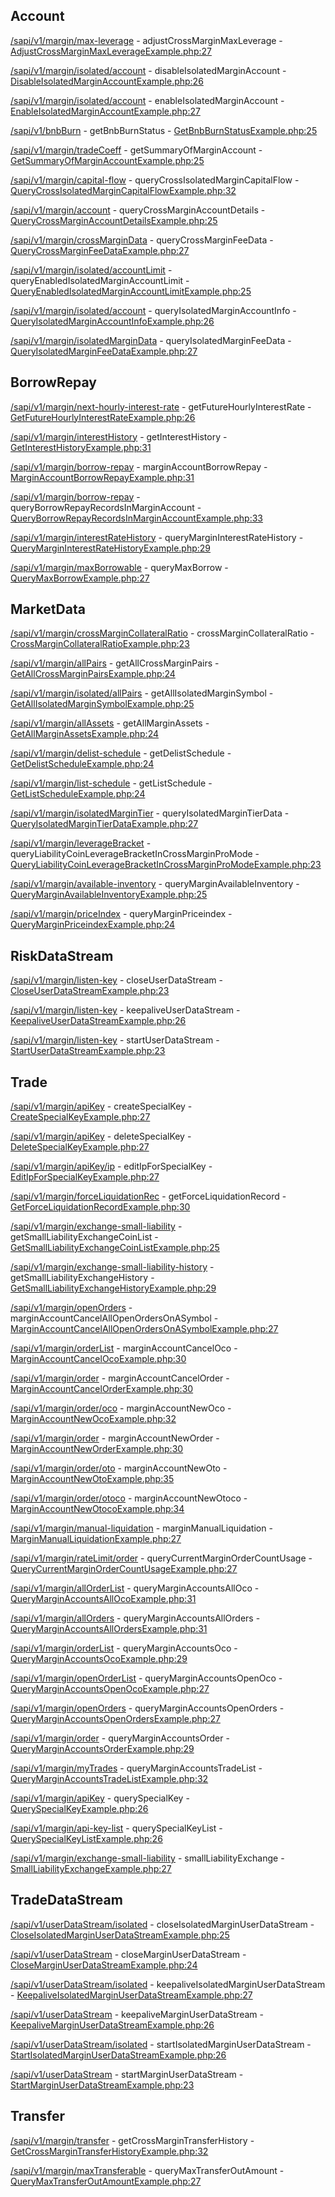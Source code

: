 ## Account

[/sapi/v1/margin/max-leverage](https://developers.binance.com/docs/margin_trading/account/Adjust-cross-margin-max-leverage) - adjustCrossMarginMaxLeverage - [AdjustCrossMarginMaxLeverageExample.php:27](/examples/margin-trading/account/AdjustCrossMarginMaxLeverageExample.php#L27)

[/sapi/v1/margin/isolated/account](https://developers.binance.com/docs/margin_trading/account/Disable-Isolated-Margin-Account) - disableIsolatedMarginAccount - [DisableIsolatedMarginAccountExample.php:26](/examples/margin-trading/account/DisableIsolatedMarginAccountExample.php#L26)

[/sapi/v1/margin/isolated/account](https://developers.binance.com/docs/margin_trading/account/Enable-Isolated-Margin-Account) - enableIsolatedMarginAccount - [EnableIsolatedMarginAccountExample.php:27](/examples/margin-trading/account/EnableIsolatedMarginAccountExample.php#L27)

[/sapi/v1/bnbBurn](https://developers.binance.com/docs/margin_trading/account/Get-BNB-Burn-Status) - getBnbBurnStatus - [GetBnbBurnStatusExample.php:25](/examples/margin-trading/account/GetBnbBurnStatusExample.php#L25)

[/sapi/v1/margin/tradeCoeff](https://developers.binance.com/docs/margin_trading/account/Get-Summary-of-Margin-account) - getSummaryOfMarginAccount - [GetSummaryOfMarginAccountExample.php:25](/examples/margin-trading/account/GetSummaryOfMarginAccountExample.php#L25)

[/sapi/v1/margin/capital-flow](https://developers.binance.com/docs/margin_trading/account/Query-Cross-Isolated-Margin-Capital-Flow) - queryCrossIsolatedMarginCapitalFlow - [QueryCrossIsolatedMarginCapitalFlowExample.php:32](/examples/margin-trading/account/QueryCrossIsolatedMarginCapitalFlowExample.php#L32)

[/sapi/v1/margin/account](https://developers.binance.com/docs/margin_trading/account/Query-Cross-Margin-Account-Details) - queryCrossMarginAccountDetails - [QueryCrossMarginAccountDetailsExample.php:25](/examples/margin-trading/account/QueryCrossMarginAccountDetailsExample.php#L25)

[/sapi/v1/margin/crossMarginData](https://developers.binance.com/docs/margin_trading/account/Query-Cross-Margin-Fee-Data) - queryCrossMarginFeeData - [QueryCrossMarginFeeDataExample.php:27](/examples/margin-trading/account/QueryCrossMarginFeeDataExample.php#L27)

[/sapi/v1/margin/isolated/accountLimit](https://developers.binance.com/docs/margin_trading/account/Query-Enabled-Isolated-Margin-Account-Limit) - queryEnabledIsolatedMarginAccountLimit - [QueryEnabledIsolatedMarginAccountLimitExample.php:25](/examples/margin-trading/account/QueryEnabledIsolatedMarginAccountLimitExample.php#L25)

[/sapi/v1/margin/isolated/account](https://developers.binance.com/docs/margin_trading/account/Query-Isolated-Margin-Account-Info) - queryIsolatedMarginAccountInfo - [QueryIsolatedMarginAccountInfoExample.php:26](/examples/margin-trading/account/QueryIsolatedMarginAccountInfoExample.php#L26)

[/sapi/v1/margin/isolatedMarginData](https://developers.binance.com/docs/margin_trading/account/Query-Isolated-Margin-Fee-Data) - queryIsolatedMarginFeeData - [QueryIsolatedMarginFeeDataExample.php:27](/examples/margin-trading/account/QueryIsolatedMarginFeeDataExample.php#L27)

## BorrowRepay

[/sapi/v1/margin/next-hourly-interest-rate](https://developers.binance.com/docs/margin_trading/borrow-and-repay/Get-a-future-hourly-interest-rate) - getFutureHourlyInterestRate - [GetFutureHourlyInterestRateExample.php:26](/examples/margin-trading/borrowrepay/GetFutureHourlyInterestRateExample.php#L26)

[/sapi/v1/margin/interestHistory](https://developers.binance.com/docs/margin_trading/borrow-and-repay/Get-Interest-History) - getInterestHistory - [GetInterestHistoryExample.php:31](/examples/margin-trading/borrowrepay/GetInterestHistoryExample.php#L31)

[/sapi/v1/margin/borrow-repay](https://developers.binance.com/docs/margin_trading/borrow-and-repay/Margin-account-borrow-repay) - marginAccountBorrowRepay - [MarginAccountBorrowRepayExample.php:31](/examples/margin-trading/borrowrepay/MarginAccountBorrowRepayExample.php#L31)

[/sapi/v1/margin/borrow-repay](https://developers.binance.com/docs/margin_trading/borrow-and-repay/Query-Borrow-Repay) - queryBorrowRepayRecordsInMarginAccount - [QueryBorrowRepayRecordsInMarginAccountExample.php:33](/examples/margin-trading/borrowrepay/QueryBorrowRepayRecordsInMarginAccountExample.php#L33)

[/sapi/v1/margin/interestRateHistory](https://developers.binance.com/docs/margin_trading/borrow-and-repay/Query-Margin-Interest-Rate-History) - queryMarginInterestRateHistory - [QueryMarginInterestRateHistoryExample.php:29](/examples/margin-trading/borrowrepay/QueryMarginInterestRateHistoryExample.php#L29)

[/sapi/v1/margin/maxBorrowable](https://developers.binance.com/docs/margin_trading/borrow-and-repay/Query-Max-Borrow) - queryMaxBorrow - [QueryMaxBorrowExample.php:27](/examples/margin-trading/borrowrepay/QueryMaxBorrowExample.php#L27)

## MarketData

[/sapi/v1/margin/crossMarginCollateralRatio](https://developers.binance.com/docs/margin_trading/market-data/Cross-margin-collateral-ratio) - crossMarginCollateralRatio - [CrossMarginCollateralRatioExample.php:23](/examples/margin-trading/marketdata/CrossMarginCollateralRatioExample.php#L23)

[/sapi/v1/margin/allPairs](https://developers.binance.com/docs/margin_trading/market-data/Get-All-Cross-Margin-Pairs) - getAllCrossMarginPairs - [GetAllCrossMarginPairsExample.php:24](/examples/margin-trading/marketdata/GetAllCrossMarginPairsExample.php#L24)

[/sapi/v1/margin/isolated/allPairs](https://developers.binance.com/docs/margin_trading/market-data/Get-All-Isolated-Margin-Symbol) - getAllIsolatedMarginSymbol - [GetAllIsolatedMarginSymbolExample.php:25](/examples/margin-trading/marketdata/GetAllIsolatedMarginSymbolExample.php#L25)

[/sapi/v1/margin/allAssets](https://developers.binance.com/docs/margin_trading/market-data/Get-All-Margin-Assets) - getAllMarginAssets - [GetAllMarginAssetsExample.php:24](/examples/margin-trading/marketdata/GetAllMarginAssetsExample.php#L24)

[/sapi/v1/margin/delist-schedule](https://developers.binance.com/docs/margin_trading/market-data/Get-Delist-Schedule) - getDelistSchedule - [GetDelistScheduleExample.php:24](/examples/margin-trading/marketdata/GetDelistScheduleExample.php#L24)

[/sapi/v1/margin/list-schedule](https://developers.binance.com/docs/margin_trading/market-data/Get-list-Schedule) - getListSchedule - [GetListScheduleExample.php:24](/examples/margin-trading/marketdata/GetListScheduleExample.php#L24)

[/sapi/v1/margin/isolatedMarginTier](https://developers.binance.com/docs/margin_trading/market-data/Query-Isolated-Margin-Tier-Data) - queryIsolatedMarginTierData - [QueryIsolatedMarginTierDataExample.php:27](/examples/margin-trading/marketdata/QueryIsolatedMarginTierDataExample.php#L27)

[/sapi/v1/margin/leverageBracket](https://developers.binance.com/docs/margin_trading/market-data/Query-Liability-Coin-Leverage-Bracket-in-Cross-Margin-Pro-Mode) - queryLiabilityCoinLeverageBracketInCrossMarginProMode - [QueryLiabilityCoinLeverageBracketInCrossMarginProModeExample.php:23](/examples/margin-trading/marketdata/QueryLiabilityCoinLeverageBracketInCrossMarginProModeExample.php#L23)

[/sapi/v1/margin/available-inventory](https://developers.binance.com/docs/margin_trading/market-data/Query-margin-avaliable-inventory) - queryMarginAvailableInventory - [QueryMarginAvailableInventoryExample.php:25](/examples/margin-trading/marketdata/QueryMarginAvailableInventoryExample.php#L25)

[/sapi/v1/margin/priceIndex](https://developers.binance.com/docs/margin_trading/market-data/Query-Margin-PriceIndex) - queryMarginPriceindex - [QueryMarginPriceindexExample.php:24](/examples/margin-trading/marketdata/QueryMarginPriceindexExample.php#L24)

## RiskDataStream

[/sapi/v1/margin/listen-key](https://developers.binance.com/docs/margin_trading/risk-data-stream/Close-User-Data-Stream) - closeUserDataStream - [CloseUserDataStreamExample.php:23](/examples/margin-trading/riskdatastream/CloseUserDataStreamExample.php#L23)

[/sapi/v1/margin/listen-key](https://developers.binance.com/docs/margin_trading/risk-data-stream/Keepalive-User-Data-Stream) - keepaliveUserDataStream - [KeepaliveUserDataStreamExample.php:26](/examples/margin-trading/riskdatastream/KeepaliveUserDataStreamExample.php#L26)

[/sapi/v1/margin/listen-key](https://developers.binance.com/docs/margin_trading/risk-data-stream/Start-User-Data-Stream) - startUserDataStream - [StartUserDataStreamExample.php:23](/examples/margin-trading/riskdatastream/StartUserDataStreamExample.php#L23)

## Trade

[/sapi/v1/margin/apiKey](https://developers.binance.com/docs/margin_trading/trade/Create-Special-Key-of-Low-Latency-Trading) - createSpecialKey - [CreateSpecialKeyExample.php:27](/examples/margin-trading/trade/CreateSpecialKeyExample.php#L27)

[/sapi/v1/margin/apiKey](https://developers.binance.com/docs/margin_trading/trade/Delete-Special-Key-of-Low-Latency-Trading) - deleteSpecialKey - [DeleteSpecialKeyExample.php:27](/examples/margin-trading/trade/DeleteSpecialKeyExample.php#L27)

[/sapi/v1/margin/apiKey/ip](https://developers.binance.com/docs/margin_trading/trade/Edit-ip-for-Special-Key-of-Low-Latency-Trading) - editIpForSpecialKey - [EditIpForSpecialKeyExample.php:27](/examples/margin-trading/trade/EditIpForSpecialKeyExample.php#L27)

[/sapi/v1/margin/forceLiquidationRec](https://developers.binance.com/docs/margin_trading/trade/Get-Force-Liquidation-Record) - getForceLiquidationRecord - [GetForceLiquidationRecordExample.php:30](/examples/margin-trading/trade/GetForceLiquidationRecordExample.php#L30)

[/sapi/v1/margin/exchange-small-liability](https://developers.binance.com/docs/margin_trading/trade/Get-Small-Liability-Exchange-Coin-List) - getSmallLiabilityExchangeCoinList - [GetSmallLiabilityExchangeCoinListExample.php:25](/examples/margin-trading/trade/GetSmallLiabilityExchangeCoinListExample.php#L25)

[/sapi/v1/margin/exchange-small-liability-history](https://developers.binance.com/docs/margin_trading/trade/Get-Small-Liability-Exchange-History) - getSmallLiabilityExchangeHistory - [GetSmallLiabilityExchangeHistoryExample.php:29](/examples/margin-trading/trade/GetSmallLiabilityExchangeHistoryExample.php#L29)

[/sapi/v1/margin/openOrders](https://developers.binance.com/docs/margin_trading/trade/Margin-Account-Cancel-All-Open-Orders) - marginAccountCancelAllOpenOrdersOnASymbol - [MarginAccountCancelAllOpenOrdersOnASymbolExample.php:27](/examples/margin-trading/trade/MarginAccountCancelAllOpenOrdersOnASymbolExample.php#L27)

[/sapi/v1/margin/orderList](https://developers.binance.com/docs/margin_trading/trade/Margin-Account-Cancel-OCO) - marginAccountCancelOco - [MarginAccountCancelOcoExample.php:30](/examples/margin-trading/trade/MarginAccountCancelOcoExample.php#L30)

[/sapi/v1/margin/order](https://developers.binance.com/docs/margin_trading/trade/Margin-Account-Cancel-Order) - marginAccountCancelOrder - [MarginAccountCancelOrderExample.php:30](/examples/margin-trading/trade/MarginAccountCancelOrderExample.php#L30)

[/sapi/v1/margin/order/oco](https://developers.binance.com/docs/margin_trading/trade/Margin-Account-New-OCO) - marginAccountNewOco - [MarginAccountNewOcoExample.php:32](/examples/margin-trading/trade/MarginAccountNewOcoExample.php#L32)

[/sapi/v1/margin/order](https://developers.binance.com/docs/margin_trading/trade/Margin-Account-New-Order) - marginAccountNewOrder - [MarginAccountNewOrderExample.php:30](/examples/margin-trading/trade/MarginAccountNewOrderExample.php#L30)

[/sapi/v1/margin/order/oto](https://developers.binance.com/docs/margin_trading/trade/Margin-Account-New-OTO) - marginAccountNewOto - [MarginAccountNewOtoExample.php:35](/examples/margin-trading/trade/MarginAccountNewOtoExample.php#L35)

[/sapi/v1/margin/order/otoco](https://developers.binance.com/docs/margin_trading/trade/Margin-Account-New-OTOCO) - marginAccountNewOtoco - [MarginAccountNewOtocoExample.php:34](/examples/margin-trading/trade/MarginAccountNewOtocoExample.php#L34)

[/sapi/v1/margin/manual-liquidation](https://developers.binance.com/docs/margin_trading/trade/Margin-Manual-Liquidation) - marginManualLiquidation - [MarginManualLiquidationExample.php:27](/examples/margin-trading/trade/MarginManualLiquidationExample.php#L27)

[/sapi/v1/margin/rateLimit/order](https://developers.binance.com/docs/margin_trading/trade/Query-Current-Margin-Order-Count-Usage) - queryCurrentMarginOrderCountUsage - [QueryCurrentMarginOrderCountUsageExample.php:27](/examples/margin-trading/trade/QueryCurrentMarginOrderCountUsageExample.php#L27)

[/sapi/v1/margin/allOrderList](https://developers.binance.com/docs/margin_trading/trade/Query-Margin-Account-all-OCO) - queryMarginAccountsAllOco - [QueryMarginAccountsAllOcoExample.php:31](/examples/margin-trading/trade/QueryMarginAccountsAllOcoExample.php#L31)

[/sapi/v1/margin/allOrders](https://developers.binance.com/docs/margin_trading/trade/Query-Margin-Account-All-Orders) - queryMarginAccountsAllOrders - [QueryMarginAccountsAllOrdersExample.php:31](/examples/margin-trading/trade/QueryMarginAccountsAllOrdersExample.php#L31)

[/sapi/v1/margin/orderList](https://developers.binance.com/docs/margin_trading/trade/Query-Margin-Account-OCO) - queryMarginAccountsOco - [QueryMarginAccountsOcoExample.php:29](/examples/margin-trading/trade/QueryMarginAccountsOcoExample.php#L29)

[/sapi/v1/margin/openOrderList](https://developers.binance.com/docs/margin_trading/trade/Query-Margin-Account-Open-OCO) - queryMarginAccountsOpenOco - [QueryMarginAccountsOpenOcoExample.php:27](/examples/margin-trading/trade/QueryMarginAccountsOpenOcoExample.php#L27)

[/sapi/v1/margin/openOrders](https://developers.binance.com/docs/margin_trading/trade/Query-Margin-Account-Open-Orders) - queryMarginAccountsOpenOrders - [QueryMarginAccountsOpenOrdersExample.php:27](/examples/margin-trading/trade/QueryMarginAccountsOpenOrdersExample.php#L27)

[/sapi/v1/margin/order](https://developers.binance.com/docs/margin_trading/trade/Query-Margin-Account-Order) - queryMarginAccountsOrder - [QueryMarginAccountsOrderExample.php:29](/examples/margin-trading/trade/QueryMarginAccountsOrderExample.php#L29)

[/sapi/v1/margin/myTrades](https://developers.binance.com/docs/margin_trading/trade/Query-Margin-Account-Trade-List) - queryMarginAccountsTradeList - [QueryMarginAccountsTradeListExample.php:32](/examples/margin-trading/trade/QueryMarginAccountsTradeListExample.php#L32)

[/sapi/v1/margin/apiKey](https://developers.binance.com/docs/margin_trading/trade/Query-Special-Key-of-Low-Latency-Trading) - querySpecialKey - [QuerySpecialKeyExample.php:26](/examples/margin-trading/trade/QuerySpecialKeyExample.php#L26)

[/sapi/v1/margin/api-key-list](https://developers.binance.com/docs/margin_trading/trade/Query-Special-Key-List-of-Low-Latency-Trading) - querySpecialKeyList - [QuerySpecialKeyListExample.php:26](/examples/margin-trading/trade/QuerySpecialKeyListExample.php#L26)

[/sapi/v1/margin/exchange-small-liability](https://developers.binance.com/docs/margin_trading/trade/Small-Liability-Exchange) - smallLiabilityExchange - [SmallLiabilityExchangeExample.php:27](/examples/margin-trading/trade/SmallLiabilityExchangeExample.php#L27)

## TradeDataStream

[/sapi/v1/userDataStream/isolated](https://developers.binance.com/docs/margin_trading/trade-data-stream/Close-Isolated-Margin-User-Data-Stream) - closeIsolatedMarginUserDataStream - [CloseIsolatedMarginUserDataStreamExample.php:25](/examples/margin-trading/tradedatastream/CloseIsolatedMarginUserDataStreamExample.php#L25)

[/sapi/v1/userDataStream](https://developers.binance.com/docs/margin_trading/trade-data-stream/Close-Margin-User-Data-Stream) - closeMarginUserDataStream - [CloseMarginUserDataStreamExample.php:24](/examples/margin-trading/tradedatastream/CloseMarginUserDataStreamExample.php#L24)

[/sapi/v1/userDataStream/isolated](https://developers.binance.com/docs/margin_trading/trade-data-stream/Keepalive-Isolated-Margin-User-Data-Stream) - keepaliveIsolatedMarginUserDataStream - [KeepaliveIsolatedMarginUserDataStreamExample.php:27](/examples/margin-trading/tradedatastream/KeepaliveIsolatedMarginUserDataStreamExample.php#L27)

[/sapi/v1/userDataStream](https://developers.binance.com/docs/margin_trading/trade-data-stream/Keepalive-Margin-User-Data-Stream) - keepaliveMarginUserDataStream - [KeepaliveMarginUserDataStreamExample.php:26](/examples/margin-trading/tradedatastream/KeepaliveMarginUserDataStreamExample.php#L26)

[/sapi/v1/userDataStream/isolated](https://developers.binance.com/docs/margin_trading/trade-data-stream/Start-Isolated-Margin-User-Data-Stream) - startIsolatedMarginUserDataStream - [StartIsolatedMarginUserDataStreamExample.php:26](/examples/margin-trading/tradedatastream/StartIsolatedMarginUserDataStreamExample.php#L26)

[/sapi/v1/userDataStream](https://developers.binance.com/docs/margin_trading/trade-data-stream/Start-Margin-User-Data-Stream) - startMarginUserDataStream - [StartMarginUserDataStreamExample.php:23](/examples/margin-trading/tradedatastream/StartMarginUserDataStreamExample.php#L23)

## Transfer

[/sapi/v1/margin/transfer](https://developers.binance.com/docs/margin_trading/transfer/Get-Cross-Margin-Transfer-History) - getCrossMarginTransferHistory - [GetCrossMarginTransferHistoryExample.php:32](/examples/margin-trading/transfer/GetCrossMarginTransferHistoryExample.php#L32)

[/sapi/v1/margin/maxTransferable](https://developers.binance.com/docs/margin_trading/transfer/Query-Max-Transfer-Out-Amount) - queryMaxTransferOutAmount - [QueryMaxTransferOutAmountExample.php:27](/examples/margin-trading/transfer/QueryMaxTransferOutAmountExample.php#L27)

